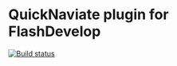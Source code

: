 QuickNaviate plugin for FlashDevelop
========================
[![Build status](https://ci.appveyor.com/api/projects/status/enefn0v32vhv1drt?svg=true)](https://ci.appveyor.com/project/slavara/fd-quicknavigate-plugin)

